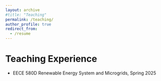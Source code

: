```yaml
---
layout: archive
#title: "Teaching"
permalink: /teaching/
author_profile: true
redirect_from:
  - /resume
---
```




# Teaching Experience
* EECE 580D Renewable Energy System and Microgrids, Spring 2025
